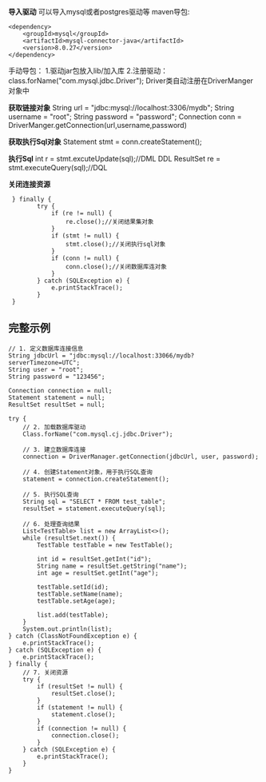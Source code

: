 **导入驱动**
可以导入mysql或者postgres驱动等
maven导包:
```
<dependency>
    <groupId>mysql</groupId>
    <artifactId>mysql-connector-java</artifactId>
    <version>8.0.27</version>
</dependency>
```

手动导包：
1.驱动jar包放入lib/加入库
2.注册驱动：class.forName("com.mysql.jdbc.Driver");
Driver类自动注册在DriverManger对象中

**获取链接对象**
String url = "jdbc:mysql://localhost:3306/mydb"; 
String username = "root";
String password = "password";
Connection conn = DriverManger.getConnection(url,username,password)

**获取执行Sql对象**
Statement stmt = conn.createStatement();

**执行Sql**
int r = stmt.excuteUpdate(sql);//DML DDL
ResultSet re = stmt.executeQuery(sql);//DQL

**关闭连接资源**
```
 } finally {     
        try {
            if (re != null) {
                re.close();//关闭结果集对象
            }
            if (stmt != null) {
                stmt.close();//关闭执行sql对象
            }
            if (conn != null) {
                conn.close();//关闭数据库连对象
            }
        } catch (SQLException e) {
            e.printStackTrace();
        }
 }
```
## **完整示例**
```
// 1. 定义数据库连接信息
String jdbcUrl = "jdbc:mysql://localhost:33066/mydb?serverTimezone=UTC";
String user = "root";
String password = "123456";

Connection connection = null;
Statement statement = null;
ResultSet resultSet = null;

try {
    // 2. 加载数据库驱动
    Class.forName("com.mysql.cj.jdbc.Driver");

    // 3. 建立数据库连接
    connection = DriverManager.getConnection(jdbcUrl, user, password);

    // 4. 创建Statement对象，用于执行SQL查询
    statement = connection.createStatement();

    // 5. 执行SQL查询
    String sql = "SELECT * FROM test_table";
    resultSet = statement.executeQuery(sql);

    // 6. 处理查询结果
    List<TestTable> list = new ArrayList<>();
    while (resultSet.next()) {
        TestTable testTable = new TestTable();

        int id = resultSet.getInt("id");
        String name = resultSet.getString("name");
        int age = resultSet.getInt("age");

        testTable.setId(id);
        testTable.setName(name);
        testTable.setAge(age);

        list.add(testTable);
    }
    System.out.println(list);
} catch (ClassNotFoundException e) {
    e.printStackTrace();
} catch (SQLException e) {
    e.printStackTrace();
} finally {
    // 7. 关闭资源
    try {
        if (resultSet != null) {
            resultSet.close();
        }
        if (statement != null) {
            statement.close();
        }
        if (connection != null) {
            connection.close();
        }
    } catch (SQLException e) {
        e.printStackTrace();
    }
}
```





